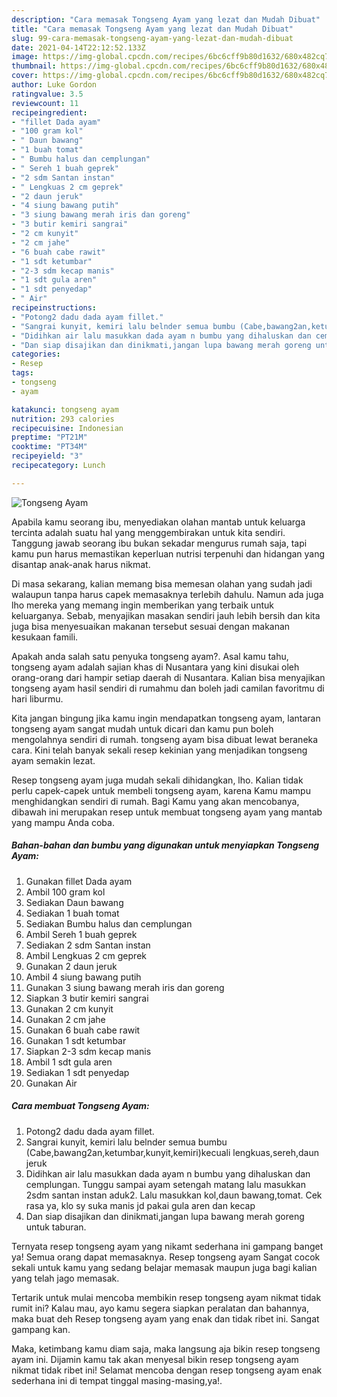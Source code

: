 ```yaml
---
description: "Cara memasak Tongseng Ayam yang lezat dan Mudah Dibuat"
title: "Cara memasak Tongseng Ayam yang lezat dan Mudah Dibuat"
slug: 99-cara-memasak-tongseng-ayam-yang-lezat-dan-mudah-dibuat
date: 2021-04-14T22:12:52.133Z
image: https://img-global.cpcdn.com/recipes/6bc6cff9b80d1632/680x482cq70/tongseng-ayam-foto-resep-utama.jpg
thumbnail: https://img-global.cpcdn.com/recipes/6bc6cff9b80d1632/680x482cq70/tongseng-ayam-foto-resep-utama.jpg
cover: https://img-global.cpcdn.com/recipes/6bc6cff9b80d1632/680x482cq70/tongseng-ayam-foto-resep-utama.jpg
author: Luke Gordon
ratingvalue: 3.5
reviewcount: 11
recipeingredient:
- "fillet Dada ayam"
- "100 gram kol"
- " Daun bawang"
- "1 buah tomat"
- " Bumbu halus dan cemplungan"
- " Sereh 1 buah geprek"
- "2 sdm Santan instan"
- " Lengkuas 2 cm geprek"
- "2 daun jeruk"
- "4 siung bawang putih"
- "3 siung bawang merah iris dan goreng"
- "3 butir kemiri sangrai"
- "2 cm kunyit"
- "2 cm jahe"
- "6 buah cabe rawit"
- "1 sdt ketumbar"
- "2-3 sdm kecap manis"
- "1 sdt gula aren"
- "1 sdt penyedap"
- " Air"
recipeinstructions:
- "Potong2 dadu dada ayam fillet."
- "Sangrai kunyit, kemiri lalu belnder semua bumbu (Cabe,bawang2an,ketumbar,kunyit,kemiri)kecuali lengkuas,sereh,daun jeruk"
- "Didihkan air lalu masukkan dada ayam n bumbu yang dihaluskan dan cemplungan. Tunggu sampai ayam setengah matang lalu masukkan 2sdm santan instan aduk2. Lalu masukkan kol,daun bawang,tomat. Cek rasa ya, klo sy suka manis jd pakai gula aren dan kecap"
- "Dan siap disajikan dan dinikmati,jangan lupa bawang merah goreng untuk taburan."
categories:
- Resep
tags:
- tongseng
- ayam

katakunci: tongseng ayam 
nutrition: 293 calories
recipecuisine: Indonesian
preptime: "PT21M"
cooktime: "PT34M"
recipeyield: "3"
recipecategory: Lunch

---
```



![Tongseng Ayam](https://img-global.cpcdn.com/recipes/6bc6cff9b80d1632/680x482cq70/tongseng-ayam-foto-resep-utama.jpg)

Apabila kamu seorang ibu, menyediakan olahan mantab untuk keluarga tercinta adalah suatu hal yang menggembirakan untuk kita sendiri. Tanggung jawab seorang ibu bukan sekadar mengurus rumah saja, tapi kamu pun harus memastikan keperluan nutrisi terpenuhi dan hidangan yang disantap anak-anak harus nikmat.

Di masa  sekarang, kalian memang bisa memesan olahan yang sudah jadi walaupun tanpa harus capek memasaknya terlebih dahulu. Namun ada juga lho mereka yang memang ingin memberikan yang terbaik untuk keluarganya. Sebab, menyajikan masakan sendiri jauh lebih bersih dan kita juga bisa menyesuaikan makanan tersebut sesuai dengan makanan kesukaan famili. 



Apakah anda salah satu penyuka tongseng ayam?. Asal kamu tahu, tongseng ayam adalah sajian khas di Nusantara yang kini disukai oleh orang-orang dari hampir setiap daerah di Nusantara. Kalian bisa menyajikan tongseng ayam hasil sendiri di rumahmu dan boleh jadi camilan favoritmu di hari liburmu.

Kita jangan bingung jika kamu ingin mendapatkan tongseng ayam, lantaran tongseng ayam sangat mudah untuk dicari dan kamu pun boleh mengolahnya sendiri di rumah. tongseng ayam bisa dibuat lewat beraneka cara. Kini telah banyak sekali resep kekinian yang menjadikan tongseng ayam semakin lezat.

Resep tongseng ayam juga mudah sekali dihidangkan, lho. Kalian tidak perlu capek-capek untuk membeli tongseng ayam, karena Kamu mampu menghidangkan sendiri di rumah. Bagi Kamu yang akan mencobanya, dibawah ini merupakan resep untuk membuat tongseng ayam yang mantab yang mampu Anda coba.

<!--inarticleads1-->

##### Bahan-bahan dan bumbu yang digunakan untuk menyiapkan Tongseng Ayam:

1. Gunakan fillet Dada ayam
1. Ambil 100 gram kol
1. Sediakan  Daun bawang
1. Sediakan 1 buah tomat
1. Sediakan  Bumbu halus dan cemplungan
1. Ambil  Sereh 1 buah geprek
1. Sediakan 2 sdm Santan instan
1. Ambil  Lengkuas 2 cm geprek
1. Gunakan 2 daun jeruk
1. Ambil 4 siung bawang putih
1. Gunakan 3 siung bawang merah iris dan goreng
1. Siapkan 3 butir kemiri sangrai
1. Gunakan 2 cm kunyit
1. Gunakan 2 cm jahe
1. Gunakan 6 buah cabe rawit
1. Gunakan 1 sdt ketumbar
1. Siapkan 2-3 sdm kecap manis
1. Ambil 1 sdt gula aren
1. Sediakan 1 sdt penyedap
1. Gunakan  Air




<!--inarticleads2-->

##### Cara membuat Tongseng Ayam:

1. Potong2 dadu dada ayam fillet.
1. Sangrai kunyit, kemiri lalu belnder semua bumbu (Cabe,bawang2an,ketumbar,kunyit,kemiri)kecuali lengkuas,sereh,daun jeruk
1. Didihkan air lalu masukkan dada ayam n bumbu yang dihaluskan dan cemplungan. Tunggu sampai ayam setengah matang lalu masukkan 2sdm santan instan aduk2. Lalu masukkan kol,daun bawang,tomat. Cek rasa ya, klo sy suka manis jd pakai gula aren dan kecap
1. Dan siap disajikan dan dinikmati,jangan lupa bawang merah goreng untuk taburan.




Ternyata resep tongseng ayam yang nikamt sederhana ini gampang banget ya! Semua orang dapat memasaknya. Resep tongseng ayam Sangat cocok sekali untuk kamu yang sedang belajar memasak maupun juga bagi kalian yang telah jago memasak.

Tertarik untuk mulai mencoba membikin resep tongseng ayam nikmat tidak rumit ini? Kalau mau, ayo kamu segera siapkan peralatan dan bahannya, maka buat deh Resep tongseng ayam yang enak dan tidak ribet ini. Sangat gampang kan. 

Maka, ketimbang kamu diam saja, maka langsung aja bikin resep tongseng ayam ini. Dijamin kamu tak akan menyesal bikin resep tongseng ayam nikmat tidak ribet ini! Selamat mencoba dengan resep tongseng ayam enak sederhana ini di tempat tinggal masing-masing,ya!.

